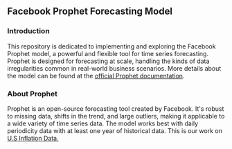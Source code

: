 <h2>Facebook Prophet Forecasting Model</h2>
<h3>Introduction</h3>
<p>This repository is dedicated to implementing and exploring the Facebook Prophet model, a powerful and flexible tool for time series forecasting. Prophet is designed for forecasting at scale, handling the kinds of data irregularities common in real-world business scenarios. More details about the model can be found at the <a href="https://facebook.github.io/prophet/docs/quick_start.html">official Prophet documentation</a>.</p>

<h3>About Prophet</h3>
Prophet is an open-source forecasting tool created by Facebook. It's robust to missing data, shifts in the trend, and large outliers, making it applicable to a wide variety of time series data. The model works best with daily periodicity data with at least one year of historical data. This is our work on <a href="https://github.com/veridelisi/Forecasting/blob/main/Prophet/inflation.ipynb"> U.S Inflation Data.</a></p>
